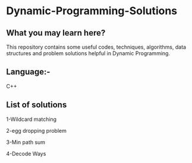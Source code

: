 # Dynamic-Programming-Solutions

## What you may learn here?

This repository contains some useful codes, techniques, algorithms, data structures and problem solutions helpful in Dynamic Programming.

## Language:-
C++

## List of solutions

1-Wildcard matching

2-egg dropping problem

3-Min path sum 

4-Decode Ways

